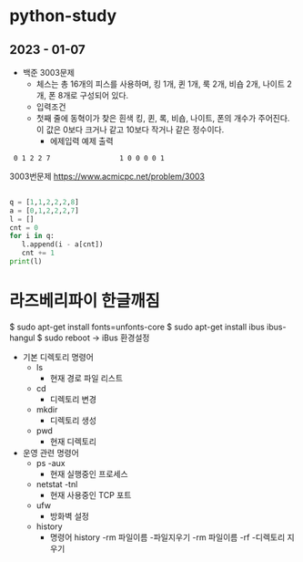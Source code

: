 # python-study
## 2023 - 01-07

- 백준 3003문제
  - 체스는 총 16개의 피스를 사용하며, 킹 1개, 퀸 1개, 룩 2개, 비숍 2개, 나이트 2개, 폰 8개로 구성되어 있다.
  - 입력조건
  - 첫째 줄에 동혁이가 찾은 흰색 킹, 퀸, 록, 비숍, 나이트, 폰의 개수가 주어진다. 이 값은 0보다 크거나 같고 10보다 작거나 같은 정수이다.
    - 에제입력                  예제 출력
```
 0 1 2 2 7                 1 0 0 0 0 1
```
 3003번문제  <https://www.acmicpc.net/problem/3003>
 ```python
    
q = [1,1,2,2,2,8]
a = [0,1,2,2,2,7]
l = []
cnt = 0
for i in q:
    l.append(i - a[cnt])
    cnt += 1
print(l)
```
 
 # 라즈베리파이 한글깨짐
 $ sudo apt-get install fonts=unfonts-core
 $ sudo apt-get install ibus ibus-hangul
 $ sudo reboot
 -> iBus 환경설정
- 기본 디렉토리 명령어
  - ls
    - 현재 경로 파일 리스트
  - cd
    - 디렉토리 변경
  - mkdir
    - 디렉토리 생성
  - pwd
    - 현재 디렉토리
- 운영 관련 명령어
  - ps -aux
    - 현재 실행중인 프로세스
  - netstat -tnl
    - 현재 사용중인 TCP 포트
  - ufw
    - 방화벽 설정
  - history
    - 명령어 history
  -rm 파일이름
    -파일지우기
  -rm 파일이름 -rf
    -디렉토리 지우기
